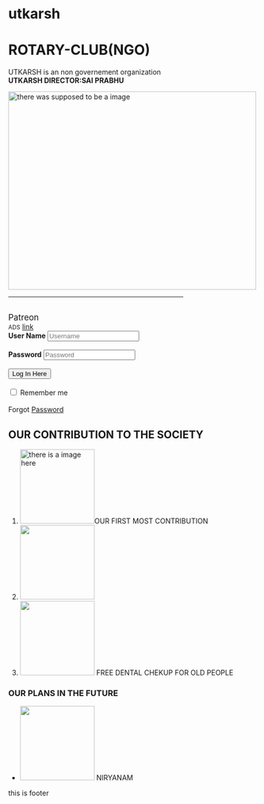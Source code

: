 # utkarsh
<body>
	<h1 id="anime">ROTARY-CLUB(NGO)</h1>
	<p id="shit">
	UTKARSH is an non governement organization </br><strong>UTKARSH DIRECTOR:SAI PRABHU </strong></p>
	<img src="https://encrypted-tbn0.gstatic.com/images?q=tbn:ANd9GcRCkP5qKXu58kMgBE7Y2t6NIbKBFCuJCD2lPA&usqp=CAU" width="500px"
	height="400px" alt = "there was supposed to be a image"></br>
	<hr width="70%" ></body></br>
	<big>Patreon</big></br>
	<small>ADS</small>
	<a href="https://4anime.to/">link</a>
	<form id="login" method="get" action="login.php">    
        <label><b>User Name     
        </b>    
        </label>    
        <input type="text" name="Uname" id="Uname" placeholder="Username">    
        <br><br>    
        <label><b>Password     
        </b>    
        </label>    
        <input type="Password" name="Pass" id="Pass" placeholder="Password">    
        <br><br>    
        <input type="button" name="log" id="log" value="Log In Here">       
        <br><br>    
        <input type="checkbox" id="check">    
        <span>Remember me</span>    
        <br><br>    
        Forgot <a href="#">Password</a>    
    </form>     
	<h2>OUR CONTRIBUTION TO THE SOCIETY</h2>
	<ol>
		<li> <img src="https://i2.wp.com/www.rotaryadyar.com/wp-content/uploads/2013/01/Ways-to-give-1.jpg" width="150px" height="150px" alt="there is a image here">OUR FIRST MOST CONTRIBUTION</li>
		<li><img src="https://i2.wp.com/rotaractnews.org/wp-content/uploads/2019/07/Untitled-10.jpg?zoom=2.625&resize=346%2C215&ssl=1" width="150px" height="150px"> </li>
		<li><img src="https://qph.fs.quoracdn.net/main-qimg-d77b0226efea5473fdf9866bab593638.webp" width="150px" height="150px"> FREE DENTAL CHEKUP FOR OLD PEOPLE</li>
	</ol>
<h3>OUR PLANS IN THE FUTURE</h3>
<ul>
<li><img src="https://rotaryclubofbombay.org/wp-content/uploads/2019/02/rotary-kids-give-back.jpg" width="150px" height="150px"> NIRYANAM</li>

</ul>
<div>
	<footer>
		this is footer
	</footer>
</div>
</body>
</html>
